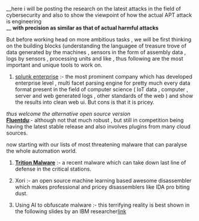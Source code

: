 __here i will be posting  the research on the latest attacks  in the field of cybersecurity  and also to show the  viewpoint of how the actual APT attack is engineering<br> __
**with precision as similar as that of actual  harmful attacks**
<br>

But before working head on  more ambitious tasks , we will be first thinking on the building blocks (understanding the languagee of treasure trove of data generated by the machines , sensors in the form of assembly data , logs by sensors , processing units and like , thus following are the  most important and unique tools to work on.

1. [splunk enterprise](http://docs.splunk.com/Documentation/Splunk/7.2.1/Overview/AboutSplunkEnterprise) :- the most prominent company which has developed enterprise level , multi facet parsing engine for pretty much every data format present in the field of computer science ( IoT data , computer , server and web  generated logs , other standards of the web ) and show the results into clean web ui. But cons is that it is pricey.


*thus welcome  the alternative open source   version* <br>
[**Fluentdu**](https://www.fluentd.org/):-  although not that much robust , but still in competition being having the latest stable release and also  involves plugins from many cloud sources.


now starting with our lists  of most  threatening malware  that can paralyse the whole automation world.


1. [**Trition Malware**](https://www.nozominetworks.com/downloads/US/Nozomi-Networks-TRITON-The-First-SIS-Cyberattack.pdf) :- a recent malware which can take down last line of defense in the critical stations.

2. Xori :- an open source machine learning based awesome disassembler which makes professional and pricey disassemblers like IDA pro biting dust.

3. Using AI to obfuscate malware :- this terrifying reality is best shown in the following slides  by an IBM researcher[link](https://i.blackhat.com/us-18/Thu-August-9/us-18-Kirat-DeepLocker-Concealing-Targeted-Attacks-with-AI-Locksmithing.pdf)
